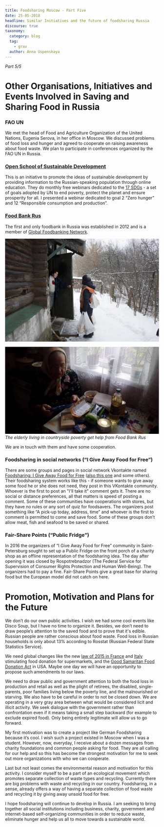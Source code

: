 ```yaml
---
title: Foodsharing Moscow - Part Five
date: 25-05-2018
headline: Similar Initiatives and the future of foodsharing Russia
discourse: true
taxonomy:
  category: blog
  tag:
    - grav
  author: Anna Uspenskaya
---
```

*Part 5/5*

# Other Organisations, Initiatives and Events Involved in Saving and Sharing Food in Russia

### FAO UN

We met the head of Food and Agriculture Organization of the United Nations, Eugenia Serova, in her office in Moscow. We discussed problems of food loss and hunger and agreed to cooperate on raising awareness about food waste. We plan to participate in conferences organized by the FAO UN in Russia.

### [Open School of Sustainable Development](http://www.openshkola.org/open-school-of-sustainable-development/)

This is an initiative to promote the ideas of sustainable development by providing information to the Russian-speaking population through online education. They do monthly free webinars dedicated to the [17 SDGs](https://www.un.org/sustainabledevelopment/sustainable-development-goals/) - a set of goals adopted by UN to end poverty, protect the planet and ensure prosperity for all. I presented a webinar dedicated to goal 2 “Zero hunger” and 12 “Responsible consumption and production”.

### [Food Bank Rus](http://foodbankrus.ru/en)

The first and only foodbank in Russia was established in 2012 and is a member of [Global Foodbanking Network](https://www.foodbanking.org/what-we-do/our-global-reach/).

![](foodbank1.jpg)

![](foodbank2.jpg) *The elderly living in countryside poverty get help from Food Bank Rus*

We are in touch with them and have some cooperation.

### Foodsharing in social networks (“I Give Away Food for Free”)

There are some groups and pages in social network Vkontakte named [Foodsharing: I Give Away Food for Free](https://vk.com/sharingfood) ([also this one](https://vk.com/food_sharing) and some others). Their foodsharing system works like this - if someone wants to give away some food he or she does not need, they post in this VKontakte community. Whoever is the first to post an "I'll take it" comment gets it. There are no social or distance preferences, all that matters is speed of posting a comment. Some of these communities have cooperations with stores, but they have no rules or any sort of quiz for foodsavers. The organizers post something like “A pick-up today, address, time” and whoever is the first to comment is permitted to come and save food. Some of these groups don’t allow meat, fish and seafood to be saved or shared.

### Fair-Share Points (“Public Fridge”)

In 2016 the organizers of “I Give Away Food for Free” community in Saint-Petersburg sought to set up a Public Fridge on the front porch of a charity shop as an offline representation of the foodsharing idea. The day after opening it was closed by Rospotrebnadzor (The Federal Service for Supervision of Consumer Rights Protection and Human Well-Being). The organizers had to pay a fine. Fair-Share Points give a great base for sharing food but the European model did not catch on here.

# Promotion, Motivation and Plans for the Future

We don’t do our own public activities. I wish we had some cool events like Disco Soup, but I have no time to organize it. Besides, we don’t need to draw people’s attention to the saved food and to prove that it's edible. Russian people are rather conscious about food waste. Food loss in Russian households is only about 13% according to Rosstat (Russian Federal State Statistics Service).

We need global changes like the new [law of 2015 in France](https://ec.europa.eu/food/sites/food/files/safety/docs/fw_eu-platform_20170331_pres-10.pdf) and [Italy](https://foodlawlatest.com/2016/11/26/the-italian-law-against-food-waste/) stimulating food donation for supermarkets, and the [Good Samaritan Food Donation Act](https://en.wikipedia.org/wiki/Bill_Emerson_Good_Samaritan_Act_of_1996) in USA. Maybe one day we will have an opportunity to propose such amendments to our laws.

We need to draw public and government attention to both the food loss in production and retail as well as the plight of retirees, the disabled, single-parents, poor families living below the poverty line, and the malnourished or starving. We also have to be careful in order to not be closed down. We are operating in a very gray area between what would be considered licit and illicit activity. We seek dialogue with the government rather than confrontation even if it means taking a small step backward (for example to exclude expired food). Only being entirely legitimate will allow us to go forward.

My first motivation was to create a project like German Foodsharing because it’s cool. I wish such a project existed in Moscow when I was a student. However, now, everyday, I receive about a dozen messages from charity foundations and common people asking for food. They are all calling for our help and so this has become the strongest motivation for me to seek out more organizations with who we can cooperate.

Last but not least comes the environmental reason and motivation for this activity. I consider myself to be a part of an ecological movement which promotes separate collection of waste types and recycling. Currently there are big problems with waste and recycling in our country. Foodsharing, in a sense, already offers a way of having a separate collection of food waste and recycling it by giving away unsold food for free.

I hope foodsharing will continue to develop in Russia. I am seeking to bring together all social institutions including business, charity, government and internet-based self-organizing communities in order to reduce waste, eliminate hunger and help us all to move towards a sustainable world.